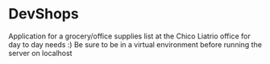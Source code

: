 # DevShops
Application for a grocery/office supplies list at the Chico Liatrio office for day to day needs
:)
Be sure to be in a virtual environment before running the server on localhost
